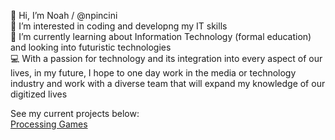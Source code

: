 👋 Hi, I’m Noah / @npincini <br>
👀 I’m interested in coding and developng my IT skills <br>
🌱 I’m currently learning about Information Technology (formal education) and looking into futuristic technologies <br>
💻 With a passion for technology and its integration into every aspect of our lives, in my future, I hope to one day work in the media or technology industry and work with a diverse team that will expand my knowledge of our digitized lives <br>

See my current projects below: <br>
[Processing Games](https://github.com/npincini/Processing-Games.git)


<!---
npincini/npincini is a ✨ special ✨ repository because its `README.md` (this file) appears on your GitHub profile.
You can click the Preview link to take a look at your changes.
--->
